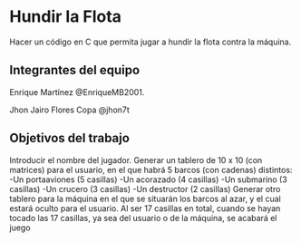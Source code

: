 # Hundir la Flota

Hacer un código en C que permita jugar a hundir la flota contra la máquina.

## Integrantes del equipo

Enrique Martínez @EnriqueMB2001.

Jhon Jairo Flores Copa @jhon7t


## Objetivos del trabajo
Introducir el nombre del jugador.
Generar un tablero de 10 x 10 (con matrices) para el usuario, en el que habrá 5 barcos (con cadenas) distintos:
-Un portaaviones (5 casillas)
-Un acorazado (4 casillas)
-Un submarino (3 casillas)
-Un crucero (3 casillas)
-Un destructor (2 casillas)
Generar otro tablero para la máquina en el que se situarán los barcos al azar, y el cual
estará oculto para el usuario.
Al ser 17 casillas en total, cuando se hayan tocado las 17 casillas, ya sea del usuario
o de la máquina, se acabará el juego
